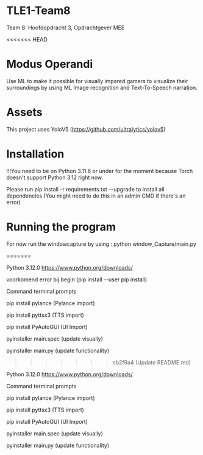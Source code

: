 # TLE1-Team8
Team 8: Hoofdopdracht 3, Opdrachtgever MEE

<<<<<<< HEAD
# Modus Operandi 
Use ML to make it possible for visually impared gamers to visualize their surroundings by using 
ML Image recognition and Text-To-Speech narration. 


# Assets
This project uses YoloV5 (https://github.com/ultralytics/yolov5)

# Installation 
!!!You need to be on Python 3.11.6 or under for the moment because Torch doesn't support Python 3.12 right now. 

Please run pip install -r requirements.txt --upgrade to install all dependencies (You might need to do this in an admin CMD if there's an error)

# Running the program
For now run the windowcapture by using : python window_Capture/main.py

=======


Python 3.12.0 https://www.python.org/downloads/

voorkomend error bij begin (pip install --user pip install)

Command terminal prompts

pip install pylance (Pylance import)

pip install pyttsx3   (TTS import)

pip install PyAutoGUI (UI Import)

pyinstaller main.spec   (update visually)

pyinstaller main.py   (update functionality)
>>>>>>> eb2f9a4 (Update README.md)



Python 3.12.0 https://www.python.org/downloads/

Command terminal prompts

pip install pylance (Pylance import)

pip install pyttsx3   (TTS import)

pip install PyAutoGUI (UI Import)

pyinstaller main.spec   (update visually)

pyinstaller main.py   (update functionality)
